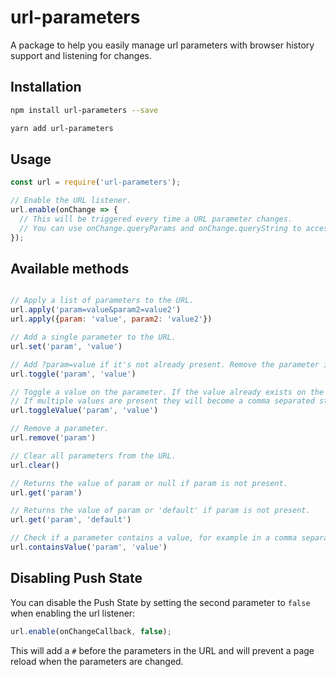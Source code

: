 # url-parameters
A package to help you easily manage url parameters with browser history support and listening for changes.

## Installation
```bash
npm install url-parameters --save

yarn add url-parameters
```

## Usage

```javascript
const url = require('url-parameters');

// Enable the URL listener.
url.enable(onChange => {
  // This will be triggered every time a URL parameter changes.
  // You can use onChange.queryParams and onChange.queryString to access the URL parameters as an object or string.
});
```

## Available methods
```javascript

// Apply a list of parameters to the URL. 
url.apply('param=value&param2=value2')
url.apply({param: 'value', param2: 'value2'})

// Add a single parameter to the URL.
url.set('param', 'value')

// Add ?param=value if it's not already present. Remove the parameter if it is already present.
url.toggle('param', 'value')

// Toggle a value on the parameter. If the value already exists on the parameter it will be removed.
// If multiple values are present they will become a comma separated string.
url.toggleValue('param', 'value')

// Remove a parameter.
url.remove('param')

// Clear all parameters from the URL.
url.clear()

// Returns the value of param or null if param is not present. 
url.get('param')

// Returns the value of param or 'default' if param is not present. 
url.get('param', 'default') 

// Check if a parameter contains a value, for example in a comma separated list of values.
url.containsValue('param', 'value')
```

## Disabling Push State
You can disable the Push State by setting the second parameter to `false` when enabling the url listener:
```javascript
url.enable(onChangeCallback, false);
```
This will add a `#` before the parameters in the URL and will prevent a page reload when the parameters are changed.
